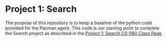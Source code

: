 # Project 1: Search

The purpose of this repository is to keep a baseline of the python code provided for the Pacman agent. This code is our starting point to complete the Search project as described in the [Project 1: Search CS-580 Class Page](https://cs.gmu.edu/~zduric/cs580/Search_Spring_2020/search3.html)